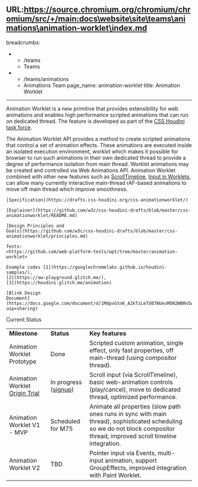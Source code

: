 URL:https://source.chromium.org/chromium/chromium/src/+/main:docs\website\site\teams\animations\animation-worklet\index.md
---
breadcrumbs:
- - /teams
  - Teams
- - /teams/animations
  - Animations Team
page_name: animation-worklet
title: Animation Worklet
---

Animation Worklet is a new primitive that provides extensibility for web
animations and enables high performance scripted animations that can run on
dedicated thread. The feature is developed as part of the [CSS Houdini task
force](https://github.com/w3c/css-houdini-drafts/wiki).

The Animation Worklet API provides a method to create scripted animations that
control a set of animation effects. These animations are executed inside an
isolated execution environment, *worklet* which makes it possible for browser to
run such animations in their own dedicated thread to provide a degree of
performance isolation from main thread. Worklet animations may be created and
controlled via Web Animations API. Animation Worklet combined with other new
features such as [ScrollTimeline](https://wicg.github.io/scroll-animations/),
[Input in
Worklets](https://github.com/w3c/css-houdini-drafts/issues/834#issuecomment-470579488),
can allow many currently interactive main-thread rAF-based animations to move
off main thread which improve smoothness.

    [Specification](https://drafts.css-houdini.org/css-animationworklet/)

    [Explainer](https://github.com/w3c/css-houdini-drafts/blob/master/css-animationworklet/README.md)

    [Design Principles and
    Goals](https://github.com/w3c/css-houdini-drafts/blob/master/css-animationworklet/principles.md)

    Tests:
    <https://github.com/web-platform-tests/wpt/tree/master/animation-worklet>

    Example codes [1](https://googlechromelabs.github.io/houdini-samples/),
    [2](https://aw-playground.glitch.me/),
    [3](https://houdini.glitch.me/animation)

    [Blink Design
    Document](https://docs.google.com/document/d/1MdpvGtnK_A2kTzLeTd07NUevMON2WBRn5wirxWEFd2w/edit?usp=sharing)

Current Status

<table>
<tr>
<td><b> Milestone</b></td>
<td><b> Status </b></td>
<td><b> Key features</b></td>
</tr>
<tr>
<td> Animation Worklet Prototype</td>
<td>Done</td>
<td> Scripted custom animation, single effect, only fast properties, off main-thread (using compositor thread).</td>
</tr>
<tr>
<td> Animation Worklet <a href="https://developers.google.com/web/updates/2018/10/animation-worklet">Origin Trial</a></td>
<td>In progress (<a href="https://docs.google.com/forms/d/e/1FAIpQLSfO0_ptFl8r8G0UFhT0xhV17eabG-erUWBDiKSRDTqEZ_9ULQ/viewform">signup</a>)</td>
<td> Scroll input (via ScrollTimeline), basic web-animation controls (play/cancel), move to dedicated thread, optimized performance.</td>
</tr>
<tr>
<td> Animation Worklet V1 - MVP</td>
<td>Scheduled for M75</td>
<td> Animate all properties (slow path ones runs in sync with main thread), sophisticated scheduling so we do not block compositor thread, improved scroll timeline integration. </td>
</tr>
<tr>
<td>Animation Worklet V2 </td>
<td>TBD</td>
<td> Pointer input via Events, multi-input animation, support GroupEffects, improved integration with Paint Worklet.</td>
</tr>
</table>
